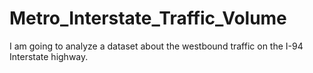 # Metro_Interstate_Traffic_Volume
I am going to analyze a dataset about the westbound traffic on the I-94 Interstate highway.
